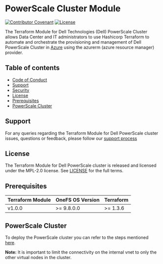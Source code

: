 <!--

        Copyright (c) 2023 Dell, Inc or its subsidiaries.

        This Source Code Form is subject to the terms of the Mozilla Public
        License, v. 2.0. If a copy of the MPL was not distributed with this
        file, You can obtain one at https://mozilla.org/MPL/2.0/.

-->
# PowerScale Cluster Module

[![Contributor Covenant](https://img.shields.io/badge/Contributor%20Covenant-v2.0%20adopted-ff69b4.svg)](./docs/CODE_OF_CONDUCT.md)
[![License](https://img.shields.io/badge/License-MPL_2.0-blue.svg)](LICENSE)

The Terraform Module for Dell Technologies (Dell) PowerScale Cluster allows Data Center and IT administrators to use Hashicorp Terraform to automate and orchestrate the provisioning and management of Dell PowerScale Cluster in [Azure](https://azure.microsoft.com/en-us/) using the azurerm (azure resource manager) provider.

## Table of contents

* [Code of Conduct](./docs/CODE_OF_CONDUCT.md)
* [Support](#support)
* [Security](./docs/SECURITY.md)
* [License](#license)
* [Prerequisites](#prerequisites)
* [PowerScale Cluster](#powerscale-cluster)

## Support
For any queries regarding the Terraform Module for Dell PowerScale cluster issues, questions or feedback, please follow our [support process](./docs/SUPPORT.md)

## License
The Terraform Module for Dell PowerScale cluster is released and licensed under the MPL-2.0 license. See [LICENSE](./LICENSE) for the full terms.

## Prerequisites

| **Terraform Module** | **OneFS OS Version** | **Terraform** |
|----------------------|----------------------|---------------|
| v1.0.0               | >= 9.8.0.0           | >= 1.3.6 <br> |

## PowerScale Cluster

To deploy the PowerScale cluster you can refer to the steps mentioned [here](./docs/POWERSCALE_CLUSTER.md).

**Note:** It is important to limit the connectivity on the internal vnet to only the other virtual nodes in the cluster.
